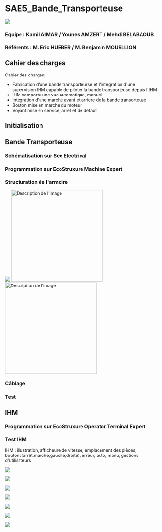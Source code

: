 # SAE5_Bande_Transporteuse

![](https://github.com/Kadzmil/SAE5_Bande_Transporteuse/blob/Main/Images/iut%20logo.png)

### Equipe : Kamil AIMAR / Younes AMZERT / Mehdi BELABAOUB 
### Référents : M. Eric HUEBER / M. Benjamin MOURLLION
## Cahier des charges

Cahier des charges:

- Fabrication d'une bande transporteurse et l'integration d'une supervision IHM capable de piloter la bande transporteuse depuis l'IHM
- IHM comporte une vue automatique, manuel
- Integration d'une marche avant et arriere de la bande transorteuse
- Bouton mise en marche du moteur
- Voyant mise en service, arret et de defaut

## Initialisation
## Bande Transporteuse
### Schématisation sur See Electrical
### Programmation sur EcoStruxure Machine Expert
### Structuration de l'armoire
![](https://github.com/Kadzmil/SAE5_Bande_Transporteuse/blob/Main/Images/id%C3%A9e%20final.jpg)
<img src="https://github.com/Kadzmil/SAE5_Bande_Transporteuse/blob/Main/Images/structure.jpg" alt="Description de l'image" width="300" height="300"/>
<img src="https://github.com/Kadzmil/SAE5_Bande_Transporteuse/blob/Main/Images/d%C3%A9coupe%20rail.jpg" alt="Description de l'image" width="300" height="300"/>
### Câblage
### Test
## IHM
### Programmation sur EcoStruxure Operator Terminal Expert
### Test IHM



IHM : illustration, afficheure de vitesse, emplacement des pièces, boutons(arrêt,marche,gauche,droite), erreur, auto, manu, gestions d'utilisateurs  

![](https://github.com/Kadzmil/SAE5_Bande_Transporteuse/blob/Main/Images/structure.jpg)

![](https://github.com/Kadzmil/SAE5_Bande_Transporteuse/blob/Main/Images/d%C3%A9coupe%20rail.jpg)

![](https://github.com/Kadzmil/SAE5_Bande_Transporteuse/blob/Main/Images/IMG_20240416_143353.jpg)

![](https://github.com/Kadzmil/SAE5_Bande_Transporteuse/blob/Main/Images/premi%C3%A8re_id%C3%A9e.jpg)

![](https://github.com/Kadzmil/SAE5_Bande_Transporteuse/blob/Main/Images/deuxi%C3%A8me%20id%C3%A9e.jpg)

![](https://github.com/Kadzmil/SAE5_Bande_Transporteuse/blob/Main/Images/d%C3%A9coupe%20IHM.jpg)

![](https://github.com/Kadzmil/SAE5_Bande_Transporteuse/blob/Main/Images/contact%20de%20module.jpg)

